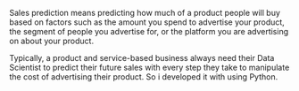 
Sales prediction means predicting how much of a product people will buy based on factors
such as the amount you spend to advertise your product, the segment of people you
advertise for, or the platform you are advertising on about your product.



Typically, a product and service-based business always need their Data Scientist to predict
their future sales with every step they take to manipulate the cost of advertising their
product. So i developed it with  using Python.
